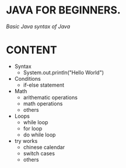 # JAVA FOR BEGINNERS.

*Basic Java syntax of Java*

# CONTENT
  - Syntax
      - System.out.println("Hello World")
  - Conditions
      - if-else statement
  - Math
      - arithematic operations
      - math operations
      - others
  - Loops
      - while loop
      - for loop
      - do while loop
  - try works
    - chinese calendar
    - switch cases
    - others

